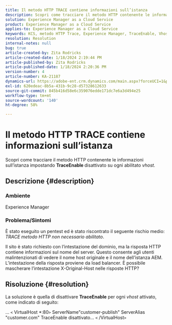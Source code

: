 ```yaml
---
title: Il metodo HTTP TRACE contiene informazioni sull’istanza
description: Scopri come tracciare il metodo HTTP contenente le informazioni sull’istanza.
solution: Experience Manager as a Cloud Service
product: Experience Manager as a Cloud Service
applies-to: Experience Manager as a Cloud Service
keywords: KCS, metodo HTTP Trace, Experience Manager, TraceEnable, Vhost
resolution: Resolution
internal-notes: null
bug: true
article-created-by: Zita Rodricks
article-created-date: 1/18/2024 2:19:44 PM
article-published-by: Zita Rodricks
article-published-date: 1/18/2024 2:20:36 PM
version-number: 4
article-number: KA-21187
dynamics-url: https://adobe-ent.crm.dynamics.com/main.aspx?forceUCI=1&pagetype=entityrecord&etn=knowledgearticle&id=41a8f49e-0cb6-ee11-a569-6045bd0065f9
exl-id: 620edeac-8b5a-431b-9c28-d57328612633
source-git-commit: 845b416d58e6c359076edde171dc7e6a3d494e25
workflow-type: tm+mt
source-wordcount: '140'
ht-degree: 58%

---
```


# Il metodo HTTP TRACE contiene informazioni sull’istanza


Scopri come tracciare il metodo HTTP contenente le informazioni sull’istanza impostando <b>TraceEnable </b>disattivato su ogni abilitato *vhost.*

## Descrizione {#description}


### <b>Ambiente</b>

Experience Manager



### <b>Problema/Sintomi</b>

È stato eseguito un pentest ed è stato riscontrato il seguente rischio medio: *TRACE metodo HTTP non necessario abilitato*.

Il sito è stato richiesto con l’intestazione del dominio, ma la risposta HTTP contiene informazioni sul nome del server. Questo consente agli utenti malintenzionati di vedere il nome host originale e il nome dell’istanza AEM. L’intestazione della risposta proviene da load balancer. È possibile mascherare l’intestazione X-Original-Host nelle risposte HTTP?


## Risoluzione {#resolution}


La soluzione è quella di disattivare <b>TraceEnable</b> per ogni *vhost* attivato, come indicato di seguito:

...
`<` VirtualHost \*:80`>`
ServerName&quot;customer-publish&quot; ServerAlias &quot;customer.com&quot; TraceEnable disattivato...
`<` /VirtualHost`>`

